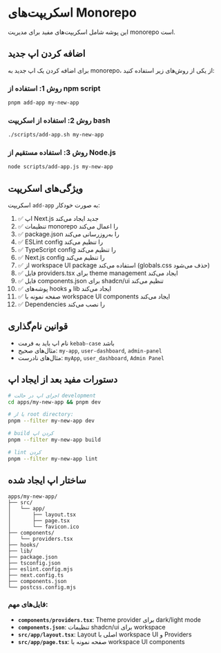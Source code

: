 # اسکریپت‌های Monorepo

این پوشه شامل اسکریپت‌های مفید برای مدیریت monorepo است.

## اضافه کردن اپ جدید

برای اضافه کردن یک اپ جدید به monorepo، از یکی از روش‌های زیر استفاده کنید:

### روش 1: استفاده از npm script
```bash
pnpm add-app my-new-app
```

### روش 2: استفاده از اسکریپت bash
```bash
./scripts/add-app.sh my-new-app
```

### روش 3: استفاده مستقیم از Node.js
```bash
node scripts/add-app.js my-new-app
```

## ویژگی‌های اسکریپت

اسکریپت `add-app` به صورت خودکار:

1. ✅ اپ Next.js جدید ایجاد می‌کند
2. ✅ تنظیمات monorepo را اعمال می‌کند
3. ✅ package.json را به‌روزرسانی می‌کند
4. ✅ ESLint config را تنظیم می‌کند
5. ✅ TypeScript config را تنظیم می‌کند
6. ✅ Next.js config را تنظیم می‌کند
7. ✅ از workspace UI package استفاده می‌کند (globals.css حذف می‌شود)
8. ✅ فایل providers.tsx برای theme management ایجاد می‌کند
9. ✅ فایل components.json برای shadcn/ui تنظیم می‌کند
10. ✅ پوشه‌های hooks و lib ایجاد می‌کند
11. ✅ صفحه نمونه با workspace UI components ایجاد می‌کند
12. ✅ Dependencies را نصب می‌کند

## قوانین نام‌گذاری

- نام اپ باید به فرمت `kebab-case` باشد
- مثال‌های صحیح: `my-app`, `user-dashboard`, `admin-panel`
- مثال‌های نادرست: `myApp`, `user_dashboard`, `Admin Panel`

## دستورات مفید بعد از ایجاد اپ

```bash
# اجرای اپ در حالت development
cd apps/my-new-app && pnpm dev

# یا از root directory:
pnpm --filter my-new-app dev

# build کردن اپ
pnpm --filter my-new-app build

# lint کردن
pnpm --filter my-new-app lint
```

## ساختار اپ ایجاد شده

```
apps/my-new-app/
├── src/
│   └── app/
│       ├── layout.tsx
│       ├── page.tsx
│       └── favicon.ico
├── components/
│   └── providers.tsx
├── hooks/
├── lib/
├── package.json
├── tsconfig.json
├── eslint.config.mjs
├── next.config.ts
├── components.json
└── postcss.config.mjs
```

### فایل‌های مهم:

- **`components/providers.tsx`**: Theme provider برای dark/light mode
- **`components.json`**: تنظیمات shadcn/ui برای workspace
- **`src/app/layout.tsx`**: Layout اصلی با workspace UI و Providers
- **`src/app/page.tsx`**: صفحه نمونه با workspace UI components
